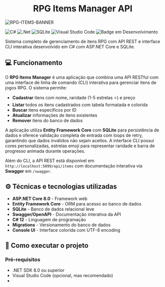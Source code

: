 <h1 align="center"> RPG Items Manager API </h1>

![RPG-ITEMS-BANNER](https://img.shields.io/badge/RPG-Items%20Manager-orange?style=for-the-badge)

![C#](https://img.shields.io/badge/c%23-%23239120.svg?style=for-the-badge&logo=csharp&logoColor=white) ![.Net](https://img.shields.io/badge/.NET-5C2D91?style=for-the-badge&logo=.net&logoColor=white) ![SQLite](https://img.shields.io/badge/sqlite-%2307405e.svg?style=for-the-badge&logo=sqlite&logoColor=white) ![Visual Studio Code](https://img.shields.io/badge/Visual%20Studio%20Code-0078d7.svg?style=for-the-badge&logo=visual-studio-code&logoColor=white) ![Badge em Desenvolvimento](http://img.shields.io/static/v1?label=STATUS&message=CONCLUÍDO&color=GREEN&style=for-the-badge)

Sistema completo de gerenciamento de itens RPG com API REST e interface CLI interativa desenvolvido em C# com ASP.NET Core e SQLite.

## 💻 Funcionamento

O **RPG Items Manager** é uma aplicação que combina uma API RESTful com uma interface de linha de comando (CLI) interativa para gerenciar itens de jogos RPG. O sistema permite:

- **Cadastrar** itens com nome, raridade (1-5 estrelas ⭐) e preço
- **Listar** todos os itens cadastrados com tabela formatada e colorida
- **Buscar** itens específicos por ID
- **Atualizar** informações de itens existentes
- **Remover** itens do banco de dados

A aplicação utiliza **Entity Framework Core** com **SQLite** para persistência de dados e oferece validação completa de entrada com loops de retry, garantindo que dados inválidos não sejam aceitos. A interface CLI possui cores personalizadas, estrelas emoji para representar raridade e barra de progresso animada durante operações.

Além do CLI, a API REST está disponível em `http://localhost:5099/api/items` com documentação interativa via **Swagger** em `/swagger`.

## ⚙ Técnicas e tecnologias utilizadas

- **ASP.NET Core 8.0** - Framework web
- **Entity Framework Core** - ORM para acesso ao banco de dados
- **SQLite** - Banco de dados relacional leve
- **Swagger/OpenAPI** - Documentação interativa da API
- **C# 12** - Linguagem de programação
- **Migrations** - Versionamento do banco de dados
- **Console UI** - Interface colorida com UTF-8 encoding

## 🚀 Como executar o projeto

### Pré-requisitos

- .NET SDK 8.0 ou superior
- Visual Studio Code (opcional, mas recomendado)
-
